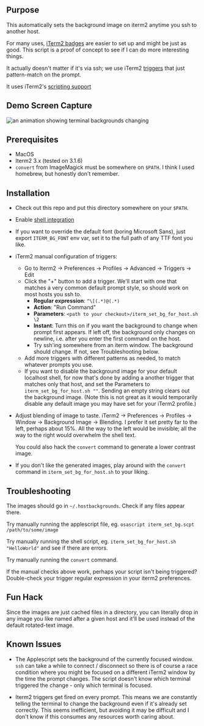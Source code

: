 
## Purpose

This automatically sets the background image on iterm2 anytime you ssh to
another host.

For many uses, [iTerm2 badges](https://iterm2.com/documentation-badges.html)
are easier to set up and might be just as good.  This script is a proof of concept to see if I can do
more interesting things.

It actually doesn't matter if it's via ssh; we use
iTerm2 [triggers](https://iterm2.com/features.html#triggers)
that just pattern-match on the prompt.

It uses iTerm2's [scripting support](https://iterm2.com/documentation-scripting.html)

## Demo Screen Capture

![an animation showing terminal backgrounds changing](http://g.recordit.co/RoxFH5k7YW.gif)


## Prerequisites

* MacOS
* Iterm2 3.x (tested on 3.1.6)
* `convert` from ImageMagick must be somewhere on `$PATH`. I think I used
  homebrew, but honestly don't remember.


## Installation

* Check out this repo and put this directory somewhere on your `$PATH`.

* Enable [shell integration](https://iterm2.com/documentation-shell-integration.html)

* If you want to override the default font (boring Microsoft Sans),
  just export `ITERM_BG_FONT` env var, set it to the full path of any TTF font you like.

* iTerm2 manual configuration of triggers:
  * Go to Iterm2 -> Preferences -> Profiles -> Advanced -> Triggers -> Edit
  * Click the "+" button to add a trigger. We'll start with one that matches a
    very common default prompt style, so should work on most hosts you ssh to.
    * **Regular expression**: `^\[(.*)@(.*)`
    * **Action**: "Run Command"
    * **Parameters**: `<path to your checkout>/iterm_set_bg_for_host.sh \2`
    * **Instant**: Turn this on if you want the background to change when prompt
      first appears. If left off, the background only changes on newline,
      i.e. after you enter the first command on the host.
    * Try ssh'ing somewhere from an iterm window. The background should
      change. If not, see Troubleshooting below.
  * Add more triggers with different patterns as needed, to match whatever
    prompts you use.
  * If you want to disable the background image for your default localhost
    shell, for now that's done by adding a another trigger that matches only
    that host, and set the Parameters to `iterm_set_bg_for_host.sh ""`.
    Sending an empty string clears out the background image. (Note this is
    not great as it would temporarily disable any default image you may have
    set for your iTerm2 profile.)

* Adjust blending of image to taste. iTerm2 -> Preferences -> Profiles ->
  Window -> Background Image -> Blending. I prefer it set pretty far to the
  left, perhaps about 15%.  All the way to the left would be invisible; all the
  way to the right would overwhelm the shell text.

  You could also hack the `convert` command to generate a lower contrast image.

* If you don't like the generated images, play around with the `convert`
  command in `iterm_set_bg_for_host.sh` to your liking.


## Troubleshooting

The images should go in `~/.hostbackgrounds`.  Check if any files appear there.

Try manually running the applescript file, eg.
`osascript iterm_set_bg.scpt /path/to/some/image`

Try manually running the shell script, eg. `iterm_set_bg_for_host.sh "HelloWorld"`
and see if there are errors.

Try manually running the `convert` command.

If the manual checks above work, perhaps your script isn't being triggered? Double-check your trigger
regular expression in your iterm2 preferences.


## Fun Hack

Since the images are just cached files in a directory, you can literally drop
in any image you like named after a given host and it'll be used instead of the
default rotated-text image.

## Known Issues

* The Applescript sets the background of the currently focused window.
  `ssh` can take a while to connect / disconnect so there is of course a
  race condition where you might be focused on a different iTerm2 window
  by the time the prompt changes. The script doesn't know which terminal
  triggered the change - only which terminal is focused.

* Iterm2 triggers get fired on every prompt.  This means we are constantly
  telling the terminal to change the background even if it's already set correctly.
  This seems inefficient, but avoiding it may be difficult and I don't know
  if this consumes any resources worth caring about.
